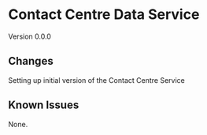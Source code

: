 Contact Centre Data Service
============
Version 0.0.0

Changes
-------
Setting up initial version of the Contact Centre Service

Known Issues
------------
None.
